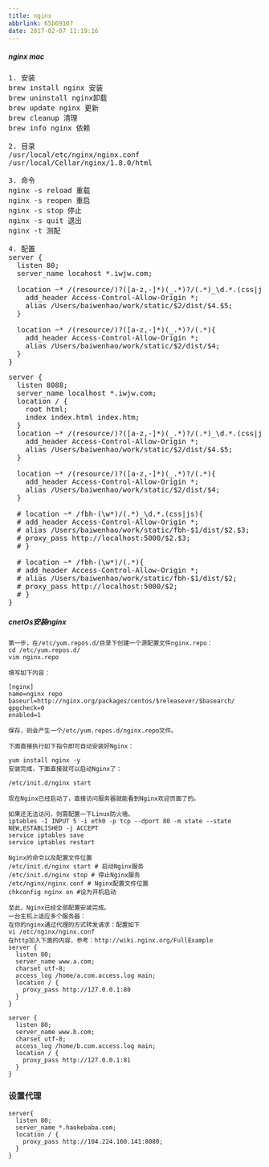```yaml
---
title: nginx
abbrlink: 65b69107
date: 2017-02-07 11:19:16
---
```


##### nginx mac
<pre>
1. 安装
brew install nginx 安装
brew uninstall nginx卸载
brew update nginx 更新
brew cleanup 清理
brew info nginx 依赖

2. 目录
/usr/local/etc/nginx/nginx.conf
/usr/local/Cellar/nginx/1.8.0/html

3. 命令
nginx -s reload 重载
nginx -s reopen 重启
nginx -s stop 停止
nginx -s quit 退出
nginx -t 测配

4. 配置
server {
  listen 80;
  server_name locahost *.iwjw.com;

  location ~* /(resource/)?([a-z,-]*)(_.*)?/(.*)_\d.*.(css|js){
    add_header Access-Control-Allow-Origin *;
    alias /Users/baiwenhao/work/static/$2/dist/$4.$5;
  }

  location ~* /(resource/)?([a-z,-]*)(_.*)?/(.*){
    add_header Access-Control-Allow-Origin *;
    alias /Users/baiwenhao/work/static/$2/dist/$4;
  }
}
</pre>

<pre>
server {
  listen 8088;
  server_name localhost *.iwjw.com;
  location / {
    root html;
    index index.html index.htm;
  }
  location ~* /(resource/)?([a-z,-]*)(_.*)?/(.*)_\d.*.(css|js){
    add_header Access-Control-Allow-Origin *;
    alias /Users/baiwenhao/work/static/$2/dist/$4.$5;
  }

  location ~* /(resource/)?([a-z,-]*)(_.*)?/(.*){
    add_header Access-Control-Allow-Origin *;
    alias /Users/baiwenhao/work/static/$2/dist/$4;
  }

  # location ~* /fbh-(\w*)/(.*)_\d.*.(css|js){
  # add_header Access-Control-Allow-Origin *;
  # alias /Users/baiwenhao/work/static/fbh-$1/dist/$2.$3;
  # proxy_pass http://localhost:5000/$2.$3;
  # }

  # location ~* /fbh-(\w*)/(.*){
  # add_header Access-Control-Allow-Origin *;
  # alias /Users/baiwenhao/work/static/fbh-$1/dist/$2;
  # proxy_pass http://localhost:5000/$2;
  # }
}
</pre>

##### cnetOs安装nginx
```
第一步，在/etc/yum.repos.d/目录下创建一个源配置文件nginx.repo：
cd /etc/yum.repos.d/
vim nginx.repo

填写如下内容：

[nginx]
name=nginx repo
baseurl=http://nginx.org/packages/centos/$releasever/$basearch/
gpgcheck=0
enabled=1

保存，则会产生一个/etc/yum.repos.d/nginx.repo文件。

下面直接执行如下指令即可自动安装好Nginx：

yum install nginx -y
安装完成，下面直接就可以启动Nginx了：

/etc/init.d/nginx start

现在Nginx已经启动了，直接访问服务器就能看到Nginx欢迎页面了的。

如果还无法访问，则需配置一下Linux防火墙。
iptables -I INPUT 5 -i eth0 -p tcp --dport 80 -m state --state NEW,ESTABLISHED -j ACCEPT
service iptables save
service iptables restart

Nginx的命令以及配置文件位置
/etc/init.d/nginx start # 启动Nginx服务
/etc/init.d/nginx stop # 停止Nginx服务
/etc/nginx/nginx.conf # Nginx配置文件位置
chkconfig nginx on #设为开机启动

至此，Nginx已经全部配置安装完成。
一台主机上适应多个服务器：
在你的nginx通过代理的方式转发请求：配置如下
vi /etc/nginx/nginx.conf
在http加入下面的内容，参考：http://wiki.nginx.org/FullExample
server {
  listen 80;
  server_name www.a.com;
  charset utf-8;
  access_log /home/a.com.access.log main;
  location / {
    proxy_pass http://127.0.0.1:80
  }
}

server {
  listen 80;
  server_name www.b.com;
  charset utf-8;
  access_log /home/b.com.access.log main;
  location / {
    proxy_pass http://127.0.0.1:81
  }
}
```

### 设置代理
```
server{
  listen 80;
  server_name *.haokebaba.com;
  location / {
    proxy_pass http://104.224.160.141:8080;
  }
}
```